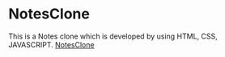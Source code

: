# NotesClone
This is a Notes clone which is developed by using HTML, CSS, JAVASCRIPT.
<a href="https://sarthakg03rq.github.io/notesclone/">NotesClone</a>
